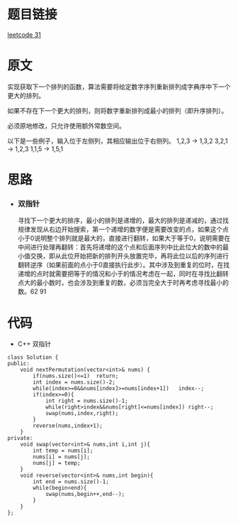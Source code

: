 # 题目链接
[leetcode 31](https://leetcode-cn.com/problems/next-permutation/)

# 原文
实现获取下一个排列的函数，算法需要将给定数字序列重新排列成字典序中下一个更大的排列。

如果不存在下一个更大的排列，则将数字重新排列成最小的排列（即升序排列）。

必须原地修改，只允许使用额外常数空间。

以下是一些例子，输入位于左侧列，其相应输出位于右侧列。
1,2,3 → 1,3,2
3,2,1 → 1,2,3
1,1,5 → 1,5,1

# 思路
- ### **双指针**
  寻找下一个更大的排序，最小的排列是递增的，最大的排列是递减的，通过找规律发现从右边开始搜索，第一个递增的数字便是需要改变的点，如果这个点小于0说明整个排列就是最大的，直接进行翻转，如果大于等于0，说明需要在中间进行处理再翻转：首先将递增的这个点和后面序列中比此位大的数中的最小值交换，即从此位开始把新的排列开头放置完毕，再将此位以后的序列进行翻转逆序（如果前面的点小于0直接执行此步）。其中涉及到重复的位时，在找递增的点时就需要把等于的情况和小于的情况考虑在一起，同时在寻找比翻转点大的最小数时，也会涉及到重复的数，必须当完全大于时再考虑寻找最小的数。62 91

# 代码
- C++ 双指针
```
class Solution {
public:
    void nextPermutation(vector<int>& nums) {
        if(nums.size()<=1)  return;
        int index = nums.size()-2;
        while(index>=0&&nums[index]>=nums[index+1])   index--;
        if(index>=0){
            int right = nums.size()-1;
            while(right>index&&nums[right]<=nums[index]) right--;
            swap(nums,index,right);
        }
        reverse(nums,index+1);
    }
private:
    void swap(vector<int>& nums,int i,int j){
        int temp = nums[i];
        nums[i] = nums[j];
        nums[j] = temp;
    }
    void reverse(vector<int>& nums,int begin){
        int end = nums.size()-1;
        while(begin<end){
            swap(nums,begin++,end--);
        }
    }
};
```